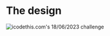 # The design

![icodethis.com's 18/06/2023 challenge](https://icodethis.com/images/projects/translator_app.png)